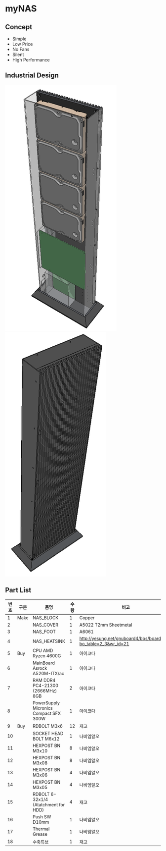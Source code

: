 # myNAS



## Concept

* Simple
* Low Price
* No Fans
* Silent
* High Performance



## Industrial Design

![](./20220818_195815.png)  ![](./20220818_195859.png)



## Part List

| 번호 | 구분 | 품명                                   | 수량 | 비고                                                         |
| ---- | ---- | -------------------------------------- | ---- | ------------------------------------------------------------ |
| 1    | Make | NAS_BLOCK                              | 1    | Copper                                                       |
| 2    |      | NAS_COVER                              | 1    | A5022 T2mm Sheetmetal                                        |
| 3    |      | NAS_FOOT                               | 1    | A6061                                                        |
| 4    |      | NAS_HEATSINK                           | 1    | http://yesung.net/gnuboard4/bbs/board.php?bo_table=2_3&wr_id=21 |
| 5    | Buy  | CPU AMD Ryzen 4600G                    | 1    | 아이코다                                                     |
| 6    |      | MainBoard Asrock A520M-ITX/ac          | 1    | 아이코다                                                     |
| 7    |      | RAM DDR4 PC4-21300 (2666MHz) 8GB       | 2    | 아이코다                                                     |
| 8    |      | PowerSupply Micronics Compact SFX 300W | 1    | 아이코다                                                     |
| 9    | Buy  | RDBOLT M3x6                            | 12   | 재고                                                         |
| 10   |      | SOCKET HEAD BOLT M6x12                 | 1    | 나비엠알오                                                   |
| 11   |      | HEXPOST BN M3x10                       | 8    | 나비엠알오                                                   |
| 12   |      | HEXPOST BN M3x08                       | 8    | 나비엠알오                                                   |
| 13   |      | HEXPOST BN M3x06                       | 4    | 나비엠알오                                                   |
| 14   |      | HEXPOST BN M3x05                       | 4    | 나비엠알오                                                   |
| 15   |      | RDBOLT 6-32x1/4 (Atatchment for HDD)   | 4    | 재고                                                         |
| 16   |      | Push SW D10mm                          | 1    | 나비엠알오                                                   |
| 17   |      | Thermal Grease                         | 1    | 나비엠알오                                                   |
| 18   |      | 수축튜브                               | 1    | 재고                                                         |



